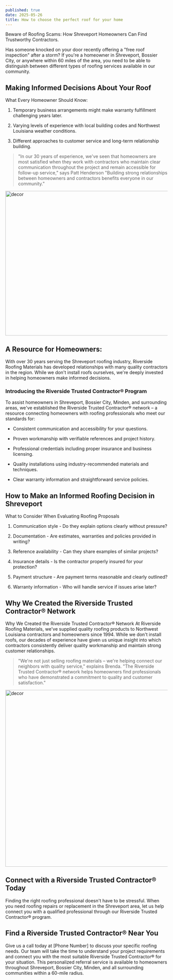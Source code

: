 ```yaml
---
published: true
date: 2025-05-26
title: How to choose the perfect roof for your home
---
```

Beware of Roofing Scams: How Shreveport Homeowners Can Find Trustworthy Contractors.

Has someone knocked on your door recently offering a "free roof inspection" after a storm? If you're a homeowner in Shreveport, Bossier City, or anywhere within 60 miles of the area, you need to be able to distinguish between different types of roofing services available in our community.

## Making Informed Decisions About Your Roof

What Every Homeowner Should Know:

1.  Temporary business arrangements might make warranty fulfillment challenging years later.
    
2.  Varying levels of experience with local building codes and Northwest Louisiana weather conditions.
    
3.  Different approaches to customer service and long-term relationship building.
    

> "In our 30 years of experience, we've seen that homeowners are most satisfied when they work with contractors who maintain clear communication throughout the project and remain accessible for follow-up service," says Patt Henderson "Building strong relationships between homeowners and contractors benefits everyone in our community."

<img src="http://localhost:4321/_image?href=%2F%40fs%2FC%3A%2FUsers%2Fuser%2FDesktop%2FFreelance%2Friverside%2Fsrc%2Fassets%2Fblog%2Fcontent-image.png%3ForigWidth%3D730%26origHeight%3D450%26origFormat%3Dpng&amp;w=730&amp;h=450&amp;f=webp" alt="decor" class="w-full rounded-xl object-cover" width="730" height="450">

## A Resource for Homeowners:

With over 30 years serving the Shreveport roofing industry, Riverside Roofing Materials has developed relationships with many quality contractors in the region. While we don't install roofs ourselves, we're deeply invested in helping homeowners make informed decisions.

### Introducing the Riverside Trusted Contractor® Program

To assist homeowners in Shreveport, Bossier City, Minden, and surrounding areas, we've established the Riverside Trusted Contractor® network – a resource connecting homeowners with roofing professionals who meet our standards for:

*   Consistent communication and accessibility for your questions.
    
*   Proven workmanship with verifiable references and project history.
    
*   Professional credentials including proper insurance and business licensing.
    
*   Quality installations using industry-recommended materials and techniques.
    
*   Clear warranty information and straightforward service policies.
    

## How to Make an Informed Roofing Decision in Shreveport

What to Consider When Evaluating Roofing Proposals

1.  Communication style - Do they explain options clearly without pressure?
    
2.  Documentation - Are estimates, warranties and policies provided in writing?
    
3.  Reference availability - Can they share examples of similar projects?
    
4.  Insurance details - Is the contractor properly insured for your protection?
    
5.  Payment structure - Are payment terms reasonable and clearly outlined?
    
6.  Warranty information - Who will handle service if issues arise later?
    

## Why We Created the Riverside Trusted Contractor® Network

Why We Created the Riverside Trusted Contractor® Network At Riverside Roofing Materials, we've supplied quality roofing products to Northwest Louisiana contractors and homeowners since 1994. While we don't install roofs, our decades of experience have given us unique insight into which contractors consistently deliver quality workmanship and maintain strong customer relationships.

> "We're not just selling roofing materials – we're helping connect our neighbors with quality service," explains Brenda. "The Riverside Trusted Contractor® network helps homeowners find professionals who have demonstrated a commitment to quality and customer satisfaction."

<img src="http://localhost:4321/_image?href=%2F%40fs%2FC%3A%2FUsers%2Fuser%2FDesktop%2FFreelance%2Friverside%2Fsrc%2Fassets%2Fblog%2Fcontent-image-2.png%3ForigWidth%3D730%26origHeight%3D550%26origFormat%3Dpng&amp;w=730&amp;h=550&amp;f=webp" alt="decor" width="730" height="550">

## Connect with a Riverside Trusted Contractor® Today

Finding the right roofing professional doesn't have to be stressful. When you need roofing repairs or replacement in the Shreveport area, let us help connect you with a qualified professional through our Riverside Trusted Contractor® program.

## Find a Riverside Trusted Contractor® Near You

Give us a call today at \[Phone Number\] to discuss your specific roofing needs. Our team will take the time to understand your project requirements and connect you with the most suitable Riverside Trusted Contractor® for your situation. This personalized referral service is available to homeowners throughout Shreveport, Bossier City, Minden, and all surrounding communities within a 60-mile radius.